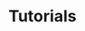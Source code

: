 ---
layout: blog.njk
section: tutorial
title: Tutorials
metaDescription: Web development tutorials by Robert Salmon.
permalink: /tutorials/index.html
eleventyNavigation:
    key: Tutorials
    title: Tutorials
    order: 3
---